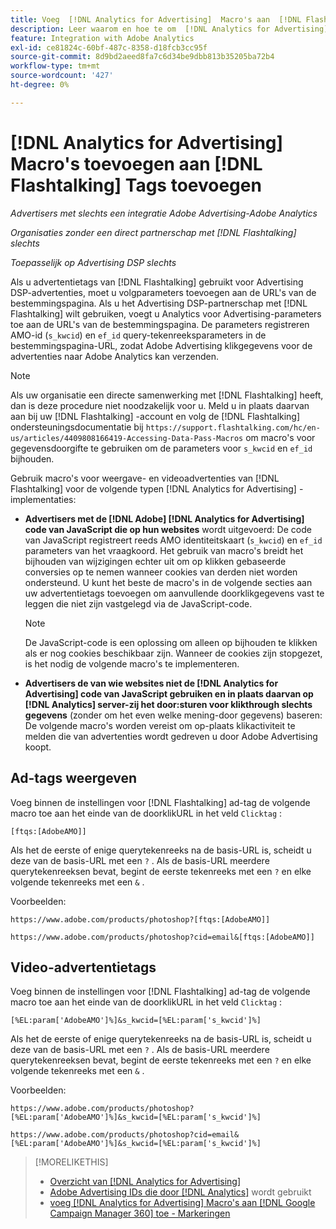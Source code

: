 ```yaml
---
title: Voeg  [!DNL Analytics for Advertising]  Macro's aan  [!DNL Flashtalking]  toe en Markeringen
description: Leer waarom en hoe te om  [!DNL Analytics for Advertising]  macro's aan uw  [!DNL Flashtalking]  toe te voegen en markeringen
feature: Integration with Adobe Analytics
exl-id: ce81824c-60bf-487c-8358-d18fcb3cc95f
source-git-commit: 8d9bd2aeed8fa7c6d34be9dbb813b35205ba72b4
workflow-type: tm+mt
source-wordcount: '427'
ht-degree: 0%

---
```


# [!DNL Analytics for Advertising] Macro&#39;s toevoegen aan [!DNL Flashtalking] Tags toevoegen

*Advertisers met slechts een integratie Adobe Advertising-Adobe Analytics*

*Organisaties zonder een direct partnerschap met [!DNL Flashtalking] slechts*

*Toepasselijk op Advertising DSP slechts*

Als u advertentietags van [!DNL Flashtalking] gebruikt voor Advertising DSP-advertenties, moet u volgparameters toevoegen aan de URL&#39;s van de bestemmingspagina. Als u het Advertising DSP-partnerschap met [!DNL Flashtalking] wilt gebruiken, voegt u Analytics voor Advertising-parameters toe aan de URL&#39;s van de bestemmingspagina. De parameters registreren AMO-id (`s_kwcid`) en `ef_id` query-tekenreeksparameters in de bestemmingspagina-URL, zodat Adobe Advertising klikgegevens voor de advertenties naar Adobe Analytics kan verzenden.

>[!NOTE]
>
>Als uw organisatie een directe samenwerking met [!DNL Flashtalking] heeft, dan is deze procedure niet noodzakelijk voor u. Meld u in plaats daarvan aan bij uw [!DNL Flashtalking] -account en volg de [!DNL Flashtalking] ondersteuningsdocumentatie bij `https://support.flashtalking.com/hc/en-us/articles/4409808166419-Accessing-Data-Pass-Macros` om macro&#39;s voor gegevensdoorgifte te gebruiken om de parameters voor `s_kwcid` en `ef_id` bijhouden.

Gebruik macro&#39;s voor weergave- en videoadvertenties van [!DNL Flashtalking] voor de volgende typen [!DNL Analytics for Advertising] -implementaties:

* **Advertisers met de [!DNL Adobe] [!DNL Analytics for Advertising] code van JavaScript die op hun websites** wordt uitgevoerd: De code van JavaScript registreert reeds AMO identiteitskaart (`s_kwcid`) en `ef_id` parameters van het vraagkoord. Het gebruik van macro&#39;s breidt het bijhouden van wijzigingen echter uit om op klikken gebaseerde conversies op te nemen wanneer cookies van derden niet worden ondersteund. U kunt het beste de macro&#39;s in de volgende secties aan uw advertentietags toevoegen om aanvullende doorklikgegevens vast te leggen die niet zijn vastgelegd via de JavaScript-code.

  >[!NOTE]
  >
  >De JavaScript-code is een oplossing om alleen op bijhouden te klikken als er nog cookies beschikbaar zijn. Wanneer de cookies zijn stopgezet, is het nodig de volgende macro&#39;s te implementeren.

* **Advertisers de van wie websites niet de [!DNL Analytics for Advertising] code van JavaScript gebruiken en in plaats daarvan op [!DNL Analytics] server-zij het door:sturen voor klikthrough slechts gegevens** (zonder om het even welke mening-door gegevens) baseren: De volgende macro&#39;s worden vereist om op-plaats klikactiviteit te melden die van advertenties wordt gedreven u door Adobe Advertising koopt.

## Ad-tags weergeven

Voeg binnen de instellingen voor [!DNL Flashtalking] ad-tag de volgende macro toe aan het einde van de doorklikURL in het veld `Clicktag` :

```
[ftqs:[AdobeAMO]]
```

Als het de eerste of enige querytekenreeks na de basis-URL is, scheidt u deze van de basis-URL met een `?` . Als de basis-URL meerdere querytekenreeksen bevat, begint de eerste tekenreeks met een `?` en elke volgende tekenreeks met een `&` .

Voorbeelden:

`https://www.adobe.com/products/photoshop?[ftqs:[AdobeAMO]]`

`https://www.adobe.com/products/photoshop?cid=email&[ftqs:[AdobeAMO]]`

## Video-advertentietags

Voeg binnen de instellingen voor [!DNL Flashtalking] ad-tag de volgende macro toe aan het einde van de doorklikURL in het veld `Clicktag` :

```
[%EL:param['AdobeAMO']%]&s_kwcid=[%EL:param['s_kwcid']%]
```

Als het de eerste of enige querytekenreeks na de basis-URL is, scheidt u deze van de basis-URL met een `?` . Als de basis-URL meerdere querytekenreeksen bevat, begint de eerste tekenreeks met een `?` en elke volgende tekenreeks met een `&` .

Voorbeelden:

`https://www.adobe.com/products/photoshop?[%EL:param['AdobeAMO']%]&s_kwcid=[%EL:param['s_kwcid']%]`

`https://www.adobe.com/products/photoshop?cid=email&[%EL:param['AdobeAMO']%]&s_kwcid=[%EL:param['s_kwcid']%]`

>[!MORELIKETHIS]
>
>* [ Overzicht van  [!DNL Analytics for Advertising]](overview.md)
>* [ Adobe Advertising IDs die door  [!DNL Analytics]](/help/integrations/analytics/ids.md) wordt gebruikt
>* [ voeg  [!DNL Analytics for Advertising]  Macro&#39;s aan  [!DNL Google Campaign Manager 360]  toe - Markeringen ](/help/integrations/analytics/macros-google-campaign-manager.md)

